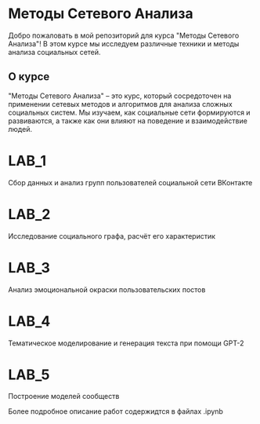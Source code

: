 # Методы Сетевого Анализа

Добро пожаловать в мой репозиторий для курса "Методы Сетевого Анализа"! В этом курсе мы исследуем различные техники и методы анализа социальных сетей.

## О курсе

"Методы Сетевого Анализа" – это курс, который сосредоточен на применении сетевых методов и алгоритмов для анализа сложных социальных систем. Мы изучаем, как социальные сети формируются и развиваются, а также как они влияют на поведение и взаимодействие людей.

# LAB_1 
Сбор данных и анализ групп пользователей социальной сети ВКонтакте

# LAB_2
Исследование социального графа, расчёт его характеристик

# LAB_3
Анализ эмоциональной окраски пользовательских постов

# LAB_4
Тематическое моделирование и генерация текста при помощи GPT-2

# LAB_5
Построение моделей сообществ

Более подробное описание работ содержидтся в файлах .ipynb
